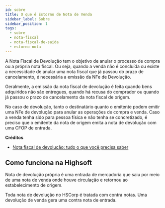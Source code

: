 ```yaml
---
id: sobre
title: O que é Estorno de Nota de Venda
sidebar_label: Sobre
sidebar_position: 1
tags:
  - sobre
  - nota-fiscal
  - nota-fiscal-de-saida
  - estorno-nota
---
```


A Nota Fiscal de Devolução tem o objetivo de anular o processo de compra ou a própria nota fiscal. Ou seja, quando a venda não é concluída ou existe a necessidade de anular uma nota fiscal que já passou do prazo de cancelamento, é necessária a emissão da NFe de Devolução.

Geralmente, a emissão da nota fiscal de devolução é feita quando bens adquiridos não são entregues, quando há recusa do comprador ou quando já passou o prazo de cancelamento da nota fiscal de origem.

No caso de devolução, tanto o destinatário quanto o emitente podem emitir uma NFe de devolução para anular as operações de compra e venda. Caso a venda tenha sido para pessoa física e não tenha se concretizado, é preciso que o emitente da nota de origem emita a nota de devolução com uma CFOP de entrada.

**Créditos**

- [Nota fiscal de devolução: tudo o que você precisa saber](https://www.senior.com.br/blog/nota-fiscal-de-devolucao-tudo-o-que-voce-precisa-saber)

## Como funciona na Highsoft

Nota de devolução própria é uma entrada de mercadoria que saiu por meio de uma nota de venda onde houve circulação e retornou ao estabelecimento de origem.

Toda nota de devolução no HSCorp é tratada com contra notas. Uma devolução de venda gera uma contra nota de entrada.
